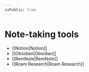 ```yaml
---
isPublic: true
---
```


# Note-taking tools

- [[Notion|Notion]]
- [[Obsidian|Obsidian]]
- [[RemNote|RemNote]]
- [[Roam Research|Roam Research]]